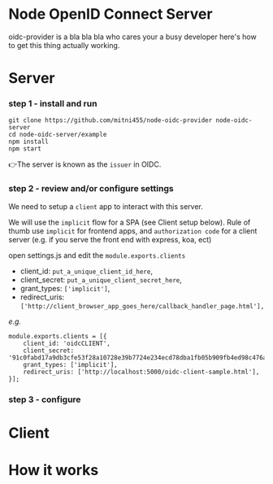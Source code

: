 # Node OpenID Connect Server 

oidc-provider is a bla bla bla who cares your a busy developer here's how to get this thing actually working.

# Server
### step 1 - install and run
```
git clone https://github.com/mitni455/node-oidc-provider node-oidc-server 
cd node-oidc-server/example
npm install
npm start
```

👉The server is known as the `issuer` in OIDC. 

### step 2 - review and/or configure settings
We need to setup a `client` app to interact with this server. 

We will use the `implicit` flow for a SPA (see Client setup below). Rule of thumb use `implicit` for frontend apps, and `authorization code` for a client server (e.g. if you serve the front end with express, koa, ect)

open settings.js and edit the `module.exports.clients`

* client_id: `put_a_unique_client_id_here`,
* client_secret: `put_a_unique_client_secret_here`,
* grant_types: `['implicit']`,
* redirect_uris: `['http://client_browser_app_goes_here/callback_handler_page.html'],`

*e.g.* 
```
module.exports.clients = [{
    client_id: 'oidcCLIENT',
    client_secret: '91c0fabd17a9db3cfe53f28a10728e39b7724e234ecd78dba1fb05b909fb4ed98c476afc50a634d52808ad3cb2ea744bc8c3b45b7149ec459b5c416a6e8db242',
    grant_types: ['implicit'],
    redirect_uris: ['http://localhost:5000/oidc-client-sample.html'],
}];
```


### step 3 - configure


# Client

# How it works 


